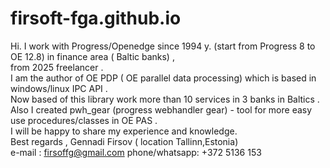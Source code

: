 # firsoft-fga.github.io
Hi. I work with Progress/Openedge since 1994 y. (start from Progress 8 to OE 12.8) in finance area ( Baltic banks) , <br/>
 from 2025 freelancer . <br/>
I am the author of OE PDP ( OE parallel data processing) which is based in windows/linux IPC API . <br/>
Now based of this library work more than 10 services in 3 banks in Baltics . <br/>
Also I created pwh_gear (progress webhandler gear) - tool for more easy use procedures/classes in OE PAS .  <br/>
I will be happy to share my experience and knowledge. <br/>
Best regards , Gennadi Firsov ( location Tallinn,Estonia) <br/>
e-mail : firsoffg@gmail.com phone/whatsapp: +372 5136 153 <br/>

